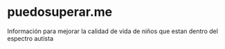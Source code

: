 puedosuperar.me
===============

Información para mejorar la calidad de vida de niños que estan dentro del espectro autista
